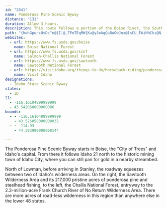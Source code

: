 ```yaml
---
id: "2041"
name: Ponderosa Pine Scenic Byway
distance: "131"
duration: Allow 3 hours.
description: This route follows a portion of the Boise River, the South Fork of the Payette River and Smaller creeks. It passes through heavily timbered country and high mountain valleys and offers beautiful views of the Sawtooth mountains and the Lost River.
path: "{hwhGpu~cUvDc^n@{I|@_TFmTEqMW{Ka@yJmAqQaBuOwJox@[sCU_FAiHhCkz@N_JwB{jABsEXwD~@mEnAyCrAsB|BiBxAq@bEyA|BgAnD_C~D{DfD}EzEeJ~A_Eh@eBtLgl@hDiKpCqHxAoCtAgB|AsA`JmFhDeDx@mAr@wAtAuDXwAr@oFNmDDsEE{IEsBi@yESW[sAm@{A}@sAiGmHiCwByA]yAIwGRcAUiAy@_AiAs@{AOy@OgDDaGZmKLyAb@yBh@sAv@kApCyCrCyBxA{A~A{B\\kBRaBDcDi@}B[cAg@gA_@k@cAy@s@YkAQ}@AuBR{GfByABmAKua@uGq{@mMsCEuR|BmDHaBUw@WmCmBiO}OyHyFsDsBwB_Akd@qQqAu@oAiAu@w@y@sAyAsC}A_Fwi@gjB}DmO{@mEs@wEsAgN}Byh@i@wJW}Cg@sBu@gCo@sA}AeC}CmCsAm@cA_@{C_@}O?_BPmCx@eCzA}BdC}GnI}Ax@e@JmA@uAMyAm@wAsAgGyBiAE}A_@{@e@cBeBkBoCuFqGwAaAqE_BaBgAoAeCw@gDqAgIi@gBi@wAqAcCa@o@o@_@gBs@iHuAsBDyAl@}AtAoAvBsAtDcBbCmAn@u@Ru@ByAMi@Qg@_@oAyAsAuCeD_J}AgD_BqAwAg@iB@sFx@u@TgBz@eAr@{DfFoF`L}AdCw@~@kAfAsEjCsDfAyAVgBBiBCmD_@aEqAiBy@{BgBsA_BeMiPaEmCeCe@}BSqJC_b@\\_CRkKFyZr@{QHsCWsD_BsAaA]_@iGaKwHmHs@mAi@sBMeACeBMmAO{AOs@s@eBu@y@gB_AkAKcEPsASgFqDsAm@oAWyAGwAFiBd@wHxEyAX[?iASiAq@wDgFcAkAoA{@gAMeA?iAXk@ZqHlHyA|@mAZoCJuHEwCr@oDvC}Az@u@VmARqBKcAYu[gJi@a@c@iAuAcFsDqJYuBBkCRoAzDqJRs@JaBAmB_@yDcAaDiBsCi@e@mA_@{@EsBj@}BZoAAgBQoCk@iBmA}BoCoAaEoCgGqDeE{DqF[s@_A}CiAeHI[_AuAy@a@eLgCoBYsA@oA\\cA^mFxD}Af@iARiADgFg@}LkBm@CgG\\_B]i@u@uCyFw@aAcAk@iB?iBLyA?mDoAiAYs@EwEJ_@KkA}@q@y@a@gAO}@McBA_ENwWOmAY}Ac@y@y@_Au@_@g@EkBHs@XyApAsAn@gGpAyFfB}AD}D}@cBAiAFwE|@mE`@oBd@oA~@iA~AYr@aCrJq@zGc@zB_AhAy@n@sF|B}Bh@yANaCDoDQoA]eAu@}AeB}CoGo@eA}A_Ei@gBU_C?oJ_@_J_@mDs@iDs@kB{AsBgAy@oB_AaFgAu@u@Ws@WcFC_GHaHIg@k@kA{@s@[Ke@AeFf@gGX_FJmAYiBsAsA}BiAaCQ{@I_Cv@gH@qBGmBOqAKo@[_Ac@y@y@}@o@a@aEgBqMyEwCeCu@uA}D{I_FgMm@kAi@s@cAs@aGkBcD{AcEsCoLmKcK_GoAa@qA?iC^aADaBYaFqCq@QiABeIrAqFDoE]uHuAkCy@iAy@cA_BeBgEa@_@o@]eBMgG?wDKw@Mw@y@gCmGo@kAiA{@mACs@T{@f@yArAg@L{AK{MuDyA_AmAsAiCaEo@kAeAaD}@aHw@qDiFgLsh@qpAiAaDc@cBc@sBYyCU{GEiOU{AYw@oA}@g@OoEQ_@Kq@i@e@e@_AiB{A}Eu@cBm@aAwC{CcCyAwTmJuLgG_g@uToQsIwEoBsFmCmF_DyIeHyJ}J}AmBkGsJoCgFwEmKcCmGwCcJuVoz@sDgLoXm~@iAeEgA{Fs@_HIuEJiLb@yGRcJ_@sPBsKJgGPaFbAcL|@kHxCeQNeA?m@SmC{AsFaFiL{G{M[w@e@sBm@oHc@gIJ_B`AyDBm@IsBOk@gHmIeFuHsU}_@wK}Q{AsCcAgAg@S}C]e@Y_@m@e@kCMoBI_HBgAh@{FB_ACy@_@_ASWuB_BkGmDyAgAe@k@Sg@Oy@EgC@_EGsAI_@c@eAk@k@m@MyDFyAG}Bs@yBkB}BuCiBsCsAsAcAm@cCo@wNsBkDy@u@e@uAoA}BeEeB_C{CaAiEq@m@g@iBsBc@y@i@aB_@yBk@qF]eB[aAs@gA}@e@o@MoBFu@KiAa@w@gA{@wCmBgCcCqCcDaD}CsEaCcE}@}@}A_AgCaAiB_BeCeFYiAi@yCo@yByAmBsBqAqK_EiAu@s@y@iByEi@eAyAqAqJ}CgEqB}CoBoAkBgAsBgOy^gEsHcHgJyJwV}Ty^aA}A}@gAiAy@c@S{Co@cCmAmA{@mEgG}FgJ}EmG_ByCqAaEmCgLk@mDcBsFuBeBeEi@a@Qg@y@QwADaBT{@b@q@JeBAa@We@{@y@_@Ey@Re@Ai@KgAm@iGmOsCaEgCaC}IeG}BsBiCyC_KkPeDqEgA{@mBeAuEmBmBkAw@kAk@kA_B}E_AgBa@c@uA{@y@OiBAi@Su@e@uFmGeAq@yCu@w@e@a@m@cA_Dy@iHsFyK}@yAeAy@c@?e@RSj@A`@VjAlBdBRj@B|@M\\o@j@]Ds@]Mm@s@mFu@gByBwCw@gByBiLi@cAcAaAo@eAaDiKa@_Ag@e@e@K_@HOXOtAHp@`BfFRrAK~AO^yAtAcCvCcAhDi@Tm@IQSIk@Eg@H_@TWx@YhAsAbBaCXm@TkA[eCg@mA_A{AcDsDaCqB}Ay@aA{FYw@eBuCsBkCsAs@cC[qEQsGdAcBf@cBrAs@?UOKQDgA|B_DhBaE`AcBV{@H_ACk@_B{EcD{I}A_F_A_Co@kAsDaFSs@KsASsFEg@]eAsCmGk@y@wByB_CoA_AQgBK_BV_@C]MOYKm@IeDi@gB_AeAcCgBmAmAqFgEe@WiAKoAJs@XoB~A_@D_@Mm@{@E{@Hw@n@s@bDOrADtBc@lAGb@D`A`@pAP^QJMHe@?s@Kg@Q]eD{Ai@q@UgAOeAJcQEwAUsAu@oBmRsTq@eBkB}D{EoRkA_Cw@kA_DcCsEwCqMgMwBeAuAa@q@m@Yy@eA_Fy@{EBmDn@wDDwCK}@SkAcCuG]m@oAwBkAmAqAs@uAe@mBSoEf@qEP_B[iBoBa@}@g@iCYuBc@w@_@Uy@Oy@T}@`AoC~Bq@RqBPcGYgCc@eAAuAc@k@Ui@k@Wg@Yw@}AsH_@g@iAy@w@Q_BGoAk@_@_@Ym@EyAHy@Tg@h@w@bBqAZg@RYr@gCd@y@|DgCr@cAx@cDZ_C^aG?qAk@mEwDoOwAyDyAuCuAsBcEmEmDsBqGqE}AoA{@eAs@kAgE}JY]o@Yk@GoARc@XYr@e@`DYdAs@fA_BpAs@RmE^kIXmD?iQmAuRuFuB]}AGaJ^cCImHaA}Bm@wIaFqGeD_Bg@cMsBoGw@}@Ro@p@cCfEy@p@mAt@yDdAeDRoLDy@JsCxAaBRwNyAmEMkDn@{@b@_A`AgEjDsCnAiR~@oB?mCM{Fs@sFD}DX_B?}ASuAq@cE_D{FaBiAe@_Ay@y@eAiBaFc@[gAKm@ZSx@I~@PbARl@pAlA~AxBXjAHz@HvCZ`ANZ|DtAh@ZN^R~@?rCShDC~Ck@bBi@b@gFj@s@d@_A~Ae@rBgAxByDhEBpA^dAXRnAJx@`@^b@XfBSrBUp@cAZoAAm@QuARUPy@zBm@xD_@lEiAfGwBfCuA\\m@DaAQeEsAaAk@_@k@s@gDi@s@_A_@qD_@KGmBsCu@aBcAqAaEaCk@i@mCmEeDcGsAyAw@k@eAg@cAI_BAcD~@[Cm@[KSSsBCsB?}Ab@sArB_AtCKr@Vh@x@n@rBx@pAt@l@bDdAb@`@zA`CjAjFNLrAJj@q@HuAy@uGsB_M{@yDSa@sCwCoAaEOMa@Mk@EiCxAiC_@{EeCcBF{BhAcCs@i@Li@j@i@bBm@^{AN}C`AwAYo@m@[k@SKk@Gs@FmD[_Bx@c@Fo@E}As@uAYqHl@i@V}CzBmC|@}AFgBW}@BiARYRu@pAcAlCwAtCaA~@mD`BiAv@{C`Eu@j@eA^wCFs@RoB|AmA`@k@G_BaAgB}AOy@CaAH_Bb@wATa@|A_BNs@DeAKmB@m@Hc@d@aA|@aA|@OtBHl@YX_@d@kA~@gDXgKn@_Dx@_AlAg@n@m@^sBXgDSeEU_BDyAnAaCb@yDl@mA~E_EHmAIk@c@_@[AoBf@iAKgCXiAjBiCrHi@n@cAbBi@tAqAvAwAr@m@r@[lA?b@cAzBmCrCo@ZiA^cCd@yGv@gBEqEsCa@_Ac@{EeAsHYs@c@k@o@MO?URWxAMzCMdA]dAQRgAd@_@DU?cCq@SDe@b@y@hCUb@s@Z[?i@YiAsA_@Qg@Be@f@_@jCYz@KP}@XsFPc@c@]k@a@cCYy@c@_@{Ae@]WoAmBi@a@u@Kc@F_@d@Up@gBbMe@pA_@f@_@Pi@?}Ak@cB_BuAeCc@_@y@CULYl@Ep@Jn@Tv@\\^lDd@bG|DlATr@e@Te@n@wDh@g@~@Y~@l@~@xAfCpArApAj@ZfB^|DL^VN^N`@?b@Mh@Ud@e@VgGx@s@EiBm@o@Kc@?e@Js@j@mCzCq@xAcAfAyB`FcBxCuBfCkBvA}Aj@y@f@cGr@{@d@s@z@St@U`D_@fCmD`MaEvLyBpF_BlD_@^y@Nq@Ca@QQ_@Qm@FeBd@mAhAcBpBwDZkAX_D?m@c@kCaDuLeB}HoAeIs@sKOsD?uBVeEz@oEbDkIdAiDlBmEzHqSn@_CdAyH\\wAf@uAbCkDpFuDl@k@nAaB^}@r@iDd@sIR_CTmAl@_C|JkYXaBHw@?gB_@aH?yBZuEd@yBVi@d@s@|AyAd@u@T}@L_A?aB]yAuAmBy@yAc@mAUkAOmCD_Ab@sClDsK^aBJgABkAWmBy@_Cq@sA]_AUaBF_Cd@wBj@mBHaAIkBo@mD?s@x@{IE_BSmAUy@w@s@{@Y}BKuAWgH{BiA_Am@gBOwA?mBvBcQd@oKOqB}AoFIkBRgBr@eBhAaBh@m@t@e@vBw@z@s@bAgAbByCTw@RsCOoDO_AcDeKc@iBYkBB{BtAiMRw@jAeBfAm@hBg@^]^g@l@wAj@cCCyBUkCUsAi@sBi@mAU_AO_A_@aLs@yIoAoLCsHHoE|AuEt@qAxAgBxAqAlAaA~CkA`Dw@hB{@`@e@n@sAVkA?uAOeAWm@_@i@aAu@m@QiAVgFlCoAPyAOe@UoAeAaEsFiAsBUs@MmA?eADeAfA{GXgD?qBY{BgG_]gEaWy@uGe@gC}B{SoBuKaB{G_H{QcA_CiAmBy@y@cD_CmAa@aCWaDDmCd@yCr@}AL}AKu@_@sB{AaJaI_CgCiBmDeAwDgB}GmAsFgDaNaA_DgD{HsTg_@kByFuDaJ}@eB{BmCmA_AmIoEiBsBc@w@_@gAw@sDGmAEeD^eE`@{BpEoP^{BNyBBgFOqBm@aDi@eBaAqBmAgByFgHqEaFmCgDcDsEmBsDmEoLmFcPmIuToMoWmF{J}CyGoEwLgBaG_AqEiAuFaAyHcDa^{AsR_@uC_CsMw@cF_@eEOgJHoCx@qJTgG?uGYyISuc@KyEEqAy@gGgFqWoA{HWyBU_FO{IDcI\\sHrAaL~BoPZyDAaH}AeP?gHHwBrC_[|DaPbCiLRkBJ{EOaC]qBqAmEq\\wq@iAkCq@_C_@yAe@uDGkBCsDXoJGkCQ{Ai@wBaAaCmBuDkV_h@cEuJuAsEgAeEyCwOgBwH[o@wAyAq@e@g@YkASwBSy@]u@m@y@y@gAyCUsCGyEJcK?aJGcAy@wF[_BeCmHw@kCi@sCeAaL_@iCgBmEiAeByDsD_OiPsBeAsAe@yE{@}Ai@y@o@cHaLwAsAmBeAuFyBwBaB_AeAmAsBiA_Ei@kDo@}G_@eBwCyFsJiOmAkAcGuDw@w@iGcJw@y@kCyBmDuBsEmDcMsMkPcVmEmImCcIsEiSeAgDmBwDkAkAeAuAuByDcFqR]mBUyCEkADgJO{DOeBSsAoAyEcGmM_AgDm@uEOmBImCUuXImA]yBq@gBi@w@c@g@cGyDcAsAsBsDeAyAm@_@sC{@eAYqAOqADc@LqE|C{@X_Ej@iId@oATyBrAsApAoAx@_NzDcBPyDFqCG_CkAyDaEsAs@iAe@s@M{DEcFf@{Bv@cC`BsEzDgAh@u@FgAMeAk@_@YqBgCeAq@_AQi@B}Cr@eAJcAIcAa@sCsBeAe@wC_@yEQmBi@{KkGc@[{@_Bq@_BqAyBwDsE}@w@yBgAyGaC}@k@u@s@mA_B_AoB]y@uA_Gm@gBiB_CuAy@yAc@uGHeBy@wKgKqGsGcBsBoBuCqHmMcBaCwA}AeCmBeHeCa@S}@{@c@q@Us@yAaGi@wAo@aAeEmEg@eAe@gDYyDi@gCs@}AwCuEiA_Ba@_@[UmAS}CCw@KaAe@gBiBmDkCcHaDs@c@cDqDu@k@sAs@}Bk@kAe@mAkAmEiFeBkAgDmAiNeBiBKyADcC\\yBt@uNdHmDfAcCf@yC\\cOPsCXeUlF{GlAyEC_Ig@eCGiAFi@PwBfAeGlDgBp@aIl@_M~C}@F}KMyBXqA^kP`H_ElA}Dd@sBd@aCr@yD`B{KlJcErB{_@lJaGjAyARmE@sFm@cAWaG}BaMiFcDIw@D{PpEiB~@sc@~`@sLdIcH~CyHnCgIpBuJfAgIRgGBmDKmHs@wHsAqD_AwHmCcHeDmBkAwDaCiG_F}AuAwGaHyCgCiBeAqDy@yEk@uGkCuB[qK_@oJs@cDq@oC_A}E{BaVuQiCeCo@s@wCkEcIqNwD{DkBwAwCoAgD}@qHy@gDg@sBi@iE}AiFsD{FsFiCyDcU}WgSkU{B_CqDqCyEyCoRgJcCuA}BeB{L{KcQuPmFuEkv@is@eFeF{HsKiGcM{JqVyAsGm@mDQuDGeGFsDTmBb@aDtAqG|A{DhA_CtBoCpC_C~D_CpIkBjT}DrFwA|E{BbGsE|CeD|C{DhVec@vEyHlBeC~FoGzE{DlCgBxUqMjJuFbKmHhJiIpIeJfIiKbSsZ|MmQhMcObUiVlFmFtr@ut@xjA{gA~j@si@~AaBhB}C|@sBnAmD~@uDx@kFNuBNmCh@yOr@cJnBiL|CgQ|Gw]|AaJlBaJrFqYxB{LnCcNlAaFhA_ErE{LfEmItCuE`[qa@jBwBvLkPvS}Wdv@ecAdu@}`AvHwIfH_HrIuGxE_DfGqDlHuD|H{Cd~Aeg@jMuCvGkAvZeEzHkAbDu@lEsBlAy@dA_ApAyAvCsExMwTjNwWzJgSxQa^hi@efAvCmHbBaHh@mDt@eJpFgcA^_JxG}qAjGmiA"
websites:
  - url: https://www.fs.usda.gov/boise
    name: Boise National Forest
  - url: https://www.fs.usda.gov/scnf
    name: Salmon-Challis National Forest
  - url: https://www.fs.usda.gov/sawtooth
    name: Sawtooth National Forest
  - url: https://visitidaho.org/things-to-do/horseback-riding/ponderosa-pine-scenic-byway/
    name: Visit Idaho
designations:
  - Idaho State Scenic Byway
states:
  - ID
ll:
  - -116.16104899999999
  - 43.542068000000086
bounds:
  - - -116.16104899999999
    - 43.526058000000035
  - - -114.93
    - 44.393990000000144

---
```


The Ponderosa Pine Scenic Byway starts in Boise, the "City of Trees" and Idaho's capital. From there it follows Idaho 21 north to the historic mining town of Idaho City, where you can still pan for gold in a nearby streambed.

North of Lowman, before arriving in Stanley, the roadway squeezes between two of Idaho's wilderness areas. On the right, the Sawtooth Wilderness Area and its 217,000 pristine acres of ponderosa pine and steelhead fishing, to the left, the Challis National Forest, entryway to the 2.3-million-acre Frank Church River of No Return Wilderness Area. There are more acres of road-less wilderness in this region than anywhere else in the lower 48 states.
